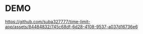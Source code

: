 # DEMO

https://github.com/suba327777/time-limit-app/assets/84484832/745c68df-6d28-4108-9537-a037d16736e6

